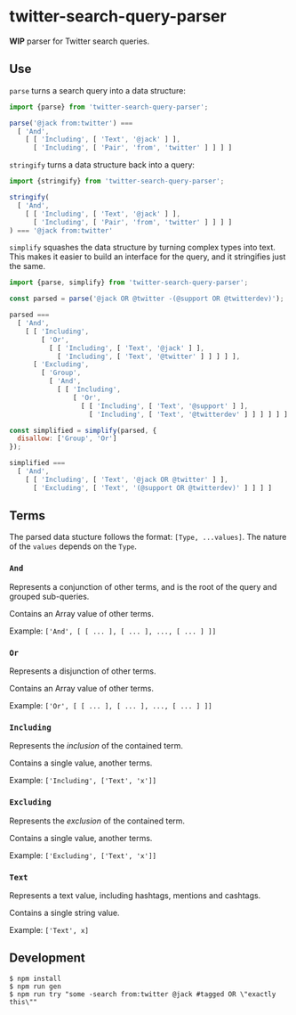 # twitter-search-query-parser

**WIP** parser for Twitter search queries.

## Use

`parse` turns a search query into a data structure:

```js
import {parse} from 'twitter-search-query-parser';

parse('@jack from:twitter') ===
  [ 'And',
    [ [ 'Including', [ 'Text', '@jack' ] ],
      [ 'Including', [ 'Pair', 'from', 'twitter' ] ] ] ]
```

`stringify` turns a data structure back into a query:

```js
import {stringify} from 'twitter-search-query-parser';

stringify(
  [ 'And',
    [ [ 'Including', [ 'Text', '@jack' ] ],
      [ 'Including', [ 'Pair', 'from', 'twitter' ] ] ] ]
) === '@jack from:twitter'
```

`simplify` squashes the data structure by turning complex types into text. This makes it easier to build an interface for the query, and it stringifies just the same.

```js
import {parse, simplify} from 'twitter-search-query-parser';

const parsed = parse('@jack OR @twitter -(@support OR @twitterdev)');

parsed ===
  [ 'And',
    [ [ 'Including',
        [ 'Or',
          [ [ 'Including', [ 'Text', '@jack' ] ],
            [ 'Including', [ 'Text', '@twitter' ] ] ] ] ],
      [ 'Excluding',
        [ 'Group',
          [ 'And',
            [ [ 'Including',
                [ 'Or',
                  [ [ 'Including', [ 'Text', '@support' ] ],
                    [ 'Including', [ 'Text', '@twitterdev' ] ] ] ] ] ] ] ] ] ] ]

const simplified = simplify(parsed, {
  disallow: ['Group', 'Or']
});

simplified ===
  [ 'And',
    [ [ 'Including', [ 'Text', '@jack OR @twitter' ] ],
      [ 'Excluding', [ 'Text', '(@support OR @twitterdev)' ] ] ] ]
```

## Terms

The parsed data stucture follows the format: `[Type, ...values]`. The nature of the `values` depends on the `Type`.

### `And`

Represents a conjunction of other terms, and is the root of the query and grouped sub-queries.

Contains an Array value of other terms.

Example: `['And', [ [ ... ], [ ... ], ..., [ ... ] ]]`

### `Or`

Represents a disjunction of other terms.

Contains an Array value of other terms.

Example: `['Or', [ [ ... ], [ ... ], ..., [ ... ] ]]`

### `Including`

Represents the *inclusion* of the contained term.

Contains a single value, another terms.

Example: `['Including', ['Text', 'x']]`

### `Excluding`

Represents the *exclusion* of the contained term.

Contains a single value, another terms.

Example: `['Excluding', ['Text', 'x']]`

### `Text`

Represents a text value, including hashtags, mentions and cashtags.

Contains a single string value.

Example: `['Text', x]`

## Development

```
$ npm install
$ npm run gen
$ npm run try "some -search from:twitter @jack #tagged OR \"exactly this\""
```

